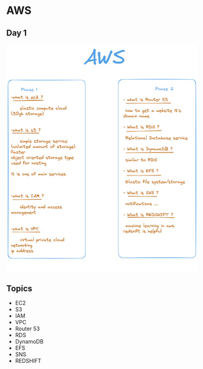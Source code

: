 # AWS



## Day 1

![1719066721267](images/readme/1719066721267.png)


## Topics

- EC2
- S3
- IAM
- VPC
- Router 53
- RDS
- DynamoDB
- EFS
- SNS
- REDSHIFT

